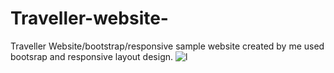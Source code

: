 # Traveller-website-
Traveller Website/bootstrap/responsive
sample website created by me used bootsrap and responsive layout design.
![l](https://user-images.githubusercontent.com/63362359/110870532-a103a800-82f2-11eb-9417-722963df66c2.png)
